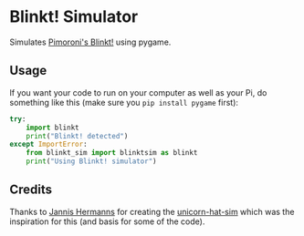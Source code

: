 # Blinkt! Simulator

Simulates [Pimoroni's Blinkt!](https://shop.pimoroni.com/products/blinkt) using pygame.

## Usage

If you want your code to run on your computer as well as your Pi, do something like this (make sure you `pip install pygame` first):

```python
try:
    import blinkt
    print("Blinkt! detected")
except ImportError:
    from blinkt_sim import blinktsim as blinkt
    print("Using Blinkt! simulator")
```

## Credits

Thanks to [Jannis Hermanns](https://github.com/jayniz) for creating the [unicorn-hat-sim](https://github.com/jayniz/unicorn-hat-sim) which was the inspiration for this (and basis for some of the code).
